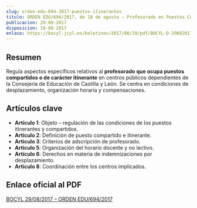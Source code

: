 ```yaml
---
slug: orden-edu-694-2017-puestos-itinerantes
titulo: ORDEN EDU/694/2017, de 18 de agosto – Profesorado en Puestos Compartidos o Itinerantes
publicacion: 29-08-2017
disposicion: 18-08-2017
enlace: https://bocyl.jcyl.es/boletines/2017/08/29/pdf/BOCYL-D-29082017-2.pdf
---
```


## Resumen
Regula aspectos específicos relativos al **profesorado que ocupa puestos compartidos o de carácter itinerante** en centros públicos dependientes de la Consejería de Educación de Castilla y León. Se centra en condiciones de desplazamiento, organización horaria y compensaciones.

## Artículos clave
- **Artículo 1**: Objeto – regulación de las condiciones de los puestos itinerantes y compartidos.
- **Artículo 2**: Definición de puesto compartido e itinerante.
- **Artículo 3**: Criterios de adscripción de profesorado.
- **Artículo 5**: Organización del horario docente y no lectivo.
- **Artículo 6**: Derechos en materia de indemnizaciones por desplazamiento.
- **Artículo 8**: Coordinación entre los centros implicados.

## Enlace oficial al PDF
[BOCYL 29/08/2017 – ORDEN EDU/694/2017](https://bocyl.jcyl.es/boletines/2017/08/29/pdf/BOCYL-D-29082017-2.pdf)
